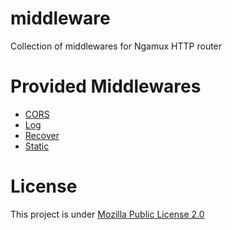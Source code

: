 # middleware
Collection of middlewares for Ngamux HTTP router

# Provided Middlewares
* [CORS](./cors)
* [Log](./log)
* [Recover](./recover)
* [Static](./static)

# License
This project is under [Mozilla Public License 2.0](./LICENSE)
